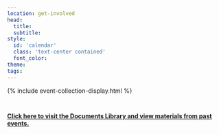 ```yaml
---
location: get-involved
head:
  title:
  subtitle:
style:
  id: 'calendar'
  class: 'text-center contained'
  font_color:
theme:
tags:
---
```

<div style="margin-bottom: 3em;">
{% include event-collection-display.html %}
</div>
<div style="margin-bottom: 3em;">
<a href='/documents/'><strong>Click here to visit the Documents Library and view materials from past events.</strong></a>
</div>
